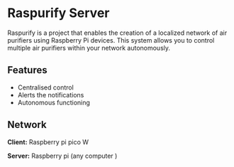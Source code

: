# Raspurify Server

Raspurify is a project that enables the creation of a localized network of air purifiers using Raspberry Pi devices. This system allows you to control multiple air purifiers within your network autonomously.

## Features

- Centralised control
- Alerts the notifications
- Autonomous functioning

## Network

**Client:**
Raspberry pi pico W

**Server:**
Raspberry pi (any computer )

